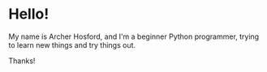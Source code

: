 # Hello!

My name is Archer Hosford, and I'm a beginner Python programmer, trying to learn new things and try things out.

Thanks!
